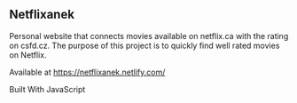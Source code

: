 ## Netflixanek

Personal website that connects movies available on netflix.ca with the rating on csfd.cz. The purpose of this project is to quickly find well rated movies on Netflix.

Available at
https://netflixanek.netlify.com/

Built With
JavaScript